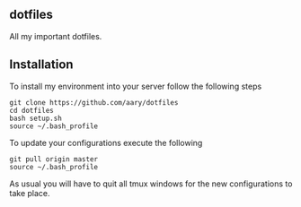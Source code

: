 dotfiles
--------

All my important dotfiles.


## Installation

To install my environment into your server follow the following steps

```
git clone https://github.com/aary/dotfiles
cd dotfiles
bash setup.sh
source ~/.bash_profile
```

To update your configurations execute the following

```
git pull origin master
source ~/.bash_profile
```

As usual you will have to quit all tmux windows for the new configurations to
take place.

